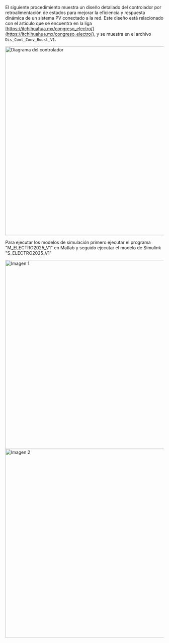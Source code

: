 El siguiente procedimiento muestra un diseño detallado del controlador por retroalimentación de estados para mejorar la eficiencia y respuesta dinámica de un sistema PV conectado a la red. Este diseño está relacionado con el artículo que se encuentra en la liga [https://itchihuahua.mx/congreso_electro/](https://itchihuahua.mx/congreso_electro/), y se muestra en el archivo `Dis_Cont_Conv_Boost_V1`.

<img src="https://github.com/user-attachments/assets/80e6a31c-7255-4845-9797-8025dfb569dd" alt="Diagrama del controlador" width="600"/>

Para ejecutar los modelos de simulación primero ejecutar el programa "M_ELECTRO2025_V1" en Matlab y seguido ejecutar el modelo de Simulink "S_ELECTRO2025_V1"

<img src="https://github.com/user-attachments/assets/ce7bf9b0-f72e-4707-a8a0-5804eca8acb2" alt="Imagen 1" width="600"/>

<img src="https://github.com/user-attachments/assets/ed17a044-5a49-4bac-a78b-121df6ca4d88" alt="Imagen 2" width="600"/>





